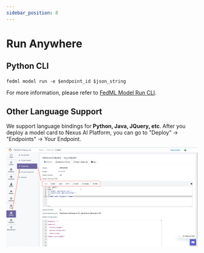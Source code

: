 ```yaml
---
sidebar_position: 8
---
```

# Run Anywhere
## Python CLI
`fedml model run -e $endpoint_id $json_string`

For more information, please refer to 
[FedML Model Run CLI](/docs/open-source/cli/fedml-model.md#fedml-model-run-options-json_string).

## Other Language Support
We support language bindings for **Python, Java, JQuery, etc**.
After you deploy a model card to Nexus AI Platform, you can go to "Deploy" -> "Endpoints" -> Your Endpoint.

![runAnywhere.jpg](pics/runAnywhere.jpg)